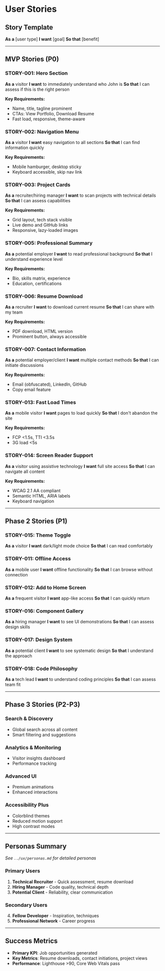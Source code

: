 # User Stories

## Story Template
**As a** [user type] **I want** [goal] **So that** [benefit]

---

## MVP Stories (P0)

### STORY-001: Hero Section
**As a** visitor
**I want** to immediately understand who John is
**So that** I can assess if this is the right person

**Key Requirements:**
- Name, title, tagline prominent
- CTAs: View Portfolio, Download Resume
- Fast load, responsive, theme-aware

### STORY-002: Navigation Menu
**As a** visitor
**I want** easy navigation to all sections
**So that** I can find information quickly

**Key Requirements:**
- Mobile hamburger, desktop sticky
- Keyboard accessible, skip nav link

### STORY-003: Project Cards
**As a** recruiter/hiring manager
**I want** to scan projects with technical details
**So that** I can assess capabilities

**Key Requirements:**
- Grid layout, tech stack visible
- Live demo and GitHub links
- Responsive, lazy-loaded images

### STORY-005: Professional Summary
**As a** potential employer
**I want** to read professional background
**So that** I understand experience level

**Key Requirements:**
- Bio, skills matrix, experience
- Education, certifications

### STORY-006: Resume Download
**As a** recruiter
**I want** to download current resume
**So that** I can share with my team

**Key Requirements:**
- PDF download, HTML version
- Prominent button, always accessible

### STORY-007: Contact Information
**As a** potential employer/client
**I want** multiple contact methods
**So that** I can initiate discussions

**Key Requirements:**
- Email (obfuscated), LinkedIn, GitHub
- Copy email feature

### STORY-013: Fast Load Times
**As a** mobile visitor
**I want** pages to load quickly
**So that** I don't abandon the site

**Key Requirements:**
- FCP <1.5s, TTI <3.5s
- 3G load <5s

### STORY-014: Screen Reader Support
**As a** visitor using assistive technology
**I want** full site access
**So that** I can navigate all content

**Key Requirements:**
- WCAG 2.1 AA compliant
- Semantic HTML, ARIA labels
- Keyboard navigation

---

## Phase 2 Stories (P1)

### STORY-015: Theme Toggle
**As a** visitor
**I want** dark/light mode choice
**So that** I can read comfortably

### STORY-011: Offline Access
**As a** mobile user
**I want** offline functionality
**So that** I can browse without connection

### STORY-012: Add to Home Screen
**As a** frequent visitor
**I want** app-like access
**So that** I can quickly return

### STORY-016: Component Gallery
**As a** hiring manager
**I want** to see UI demonstrations
**So that** I can assess design skills

### STORY-017: Design System
**As a** potential client
**I want** to see systematic design
**So that** I understand the approach

### STORY-018: Code Philosophy
**As a** tech lead
**I want** to understand coding principles
**So that** I can assess team fit

---

## Phase 3 Stories (P2-P3)

### Search & Discovery
- Global search across all content
- Smart filtering and suggestions

### Analytics & Monitoring
- Visitor insights dashboard
- Performance tracking

### Advanced UI
- Premium animations
- Enhanced interactions

### Accessibility Plus
- Colorblind themes
- Reduced motion support
- High contrast modes

---

## Personas Summary
*See `../ux/personas.md` for detailed personas*

### Primary Users
1. **Technical Recruiter** - Quick assessment, resume download
2. **Hiring Manager** - Code quality, technical depth
3. **Potential Client** - Reliability, clear communication

### Secondary Users
4. **Fellow Developer** - Inspiration, techniques
5. **Professional Network** - Career progress

---

## Success Metrics
- **Primary KPI**: Job opportunities generated
- **Key Metrics**: Resume downloads, contact initiations, project views
- **Performance**: Lighthouse >90, Core Web Vitals pass